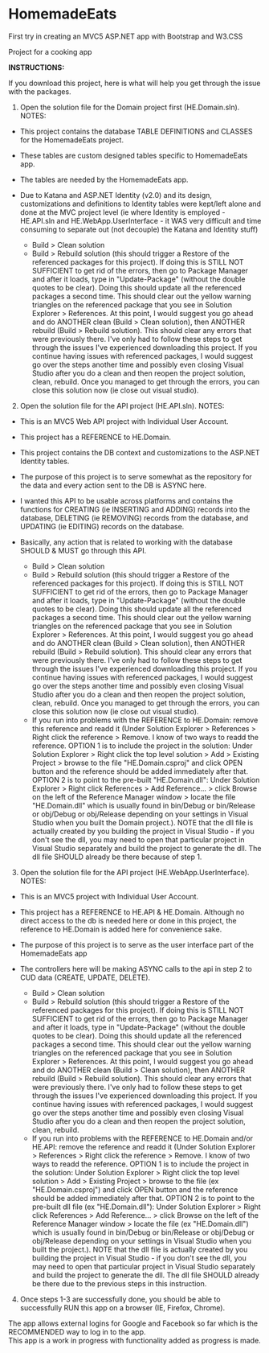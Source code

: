 # HomemadeEats
First try in creating an MVC5 ASP.NET app with Bootstrap and W3.CSS

Project for a cooking app


<b>INSTRUCTIONS:</b>

If you download this project, here is what will help you get through the issue with the packages.

1) Open the solution file for the Domain project first (HE.Domain.sln).  
NOTES: 
* This project contains the database TABLE DEFINITIONS and CLASSES for the HomemadeEats project.  
* These tables are custom designed tables specific to HomemadeEats app.  
* The tables are needed by the HomemadeEats app. 
* Due to Katana and ASP.NET Identity (v2.0) and its design, customizations and definitions to Identity tables were kept/left alone and done at the MVC project level (ie where Identity is employed - HE.API.sln and HE.WebApp.UserInterface - it WAS very difficult and time consuming to separate out (not decouple) the Katana and Identity stuff)

  - Build > Clean solution 
  - Build > Rebuild solution (this should trigger a Restore of the referenced packages for this project).  If doing this is STILL NOT SUFFICIENT to get rid of the errors, then go to Package Manager and after it loads, type in "Update-Package" (without the double quotes to be clear).  Doing this should update all the referenced packages a second time.  This should clear out the yellow warning triangles on the referenced package that you see in Solution Explorer > References.  At this point, I would suggest you go ahead and do ANOTHER clean (Build > Clean solution), then ANOTHER rebuild (Build > Rebuild solution).  This should clear any errors that were previously there.  I've only had to follow these steps to get through the issues I've experienced downloading this project.  If you continue having issues with referenced packages, I would suggest go over the steps another time and possibly even closing Visual Studio after you do a clean and then reopen the project solution, clean, rebuild.  Once you managed to get through the errors, you can close this solution now (ie close out visual studio).


2) Open the solution file for the API project (HE.API.sln). 
NOTES: 
* This is an MVC5 Web API project with Individual User Account. 
* This project has a REFERENCE to HE.Domain.
* This project contains the DB context and customizations to the ASP.NET Identity tables.  
* The purpose of this project is to serve somewhat as the repository for the data and every action sent to the DB is ASYNC here.
* I wanted this API to be usable across platforms and contains the functions for CREATING (ie INSERTING and ADDING) records into the database, DELETING (ie REMOVING) records from the database, and UPDATING (ie EDITING) records on the database.  
* Basically, any action that is related to working with the database SHOULD & MUST go through this API.

  - Build > Clean solution 
  - Build > Rebuild solution (this should trigger a Restore of the referenced packages for this project).  If doing this is STILL NOT SUFFICIENT to get rid of the errors, then go to Package Manager and after it loads, type in "Update-Package" (without the double quotes to be clear).  Doing this should update all the referenced packages a second time.  This should clear out the yellow warning triangles on the referenced package that you see in Solution Explorer > References.   At this point, I would suggest you go ahead and do ANOTHER clean (Build > Clean solution), then ANOTHER rebuild (Build > Rebuild solution).  This should clear any errors that were previously there.  I've only had to follow these steps to get through the issues I've experienced downloading this project.  If you continue having issues with referenced packages, I would suggest go over the steps another time and possibly even closing Visual Studio after you do a clean and then reopen the project solution, clean, rebuild.  Once you managed to get through the errors, you can close this solution now (ie close out visual studio).
  - If you run into problems with the REFERENCE to HE.Domain: remove this reference and readd it (Under Solution Explorer >  References > Right click the reference > Remove.  I know of two ways to readd the reference.  OPTION 1 is to include the project in the solution: Under Solution Explorer > Right click the top level solution > Add > Existing Project > browse to the file "HE.Domain.csproj" and click OPEN button and the reference should be added immediately after that.  OPTION 2 is to point to the pre-built "HE.Domain.dll": Under Solution Explorer > Right click References > Add Reference... > click Browse on the left of the Reference Manager window > locate the file "HE.Domain.dll" which is usually found in bin/Debug or bin/Release or obj/Debug or obj/Release depending on your settings in Visual Studio when you built the Domain project.). NOTE that the dll file is actually created by you building the project in Visual Studio - if you don't see the dll, you may need to open that particular project in Visual Studio separately and build the project to generate the dll.  The dll file SHOULD already be there because of step 1.


3) Open the solution file for the API project (HE.WebApp.UserInterface). 
NOTES: 
* This is an MVC5 project with Individual User Account.  
* This project has a REFERENCE to HE.API & HE.Domain. Although no direct access to the db is needed here or done in this project, the reference to HE.Domain is added here for convenience sake.
* The purpose of this project is to serve as the user interface part of the HomemadeEats app
* The controllers here will be making ASYNC calls to the api in step 2 to CUD data (CREATE, UPDATE, DELETE). 

  - Build > Clean solution 
  - Build > Rebuild solution (this should trigger a Restore of the referenced packages for this project).  If doing this is STILL NOT SUFFICIENT to get rid of the errors, then go to Package Manager and after it loads, type in "Update-Package" (without the double quotes to be clear).  Doing this should update all the referenced packages a second time.  This should clear out the yellow warning triangles on the referenced package that you see in Solution Explorer > References.   At this point, I would suggest you go ahead and do ANOTHER clean (Build > Clean solution), then ANOTHER rebuild (Build > Rebuild solution).  This should clear any errors that were previously there.  I've only had to follow these steps to get through the issues I've experienced downloading this project.  If you continue having issues with referenced packages, I would suggest go over the steps another time and possibly even closing Visual Studio after you do a clean and then reopen the project solution, clean, rebuild.  
  - If you run into problems with the REFERENCE to HE.Domain and/or HE.API: remove the reference and readd it (Under Solution Explorer >  References > Right click the reference > Remove.  I know of two ways to readd the reference.  OPTION 1 is to include the project in the solution: Under Solution Explorer > Right click the top level solution > Add > Existing Project > browse to the file (ex "HE.Domain.csproj") and click OPEN button and the reference should be added immediately after that.  OPTION 2 is to point to the pre-built dll file (ex "HE.Domain.dll"): Under Solution Explorer > Right click References > Add Reference... > click Browse on the left of the Reference Manager window > locate the file (ex "HE.Domain.dll") which is usually found in bin/Debug or bin/Release or obj/Debug or obj/Release depending on your settings in Visual Studio when you built the project.). NOTE that the dll file is actually created by you building the project in Visual Studio - if you don't see the dll, you may need to open that particular project in Visual Studio separately and build the project to generate the dll.  The dll file SHOULD already be there due to the previous steps in this instruction.


4) Once steps 1-3 are successfully done, you should be able to successfully RUN this app on a browser (IE, Firefox, Chrome).

The app allows external logins for Google and Facebook so far which is the RECOMMENDED way to log in to the app.  
This app is a work in progress with functionality added as progress is made.
